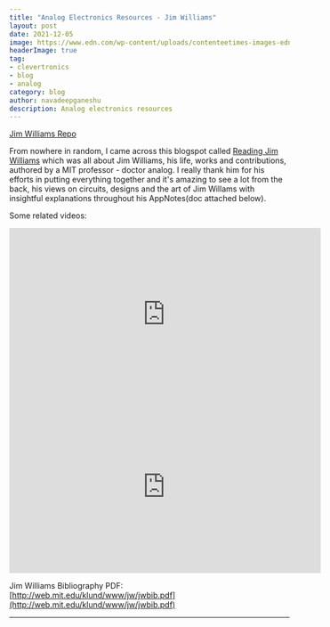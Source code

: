 ```yaml
---
title: "Analog Electronics Resources - Jim Williams"
layout: post
date: 2021-12-05
image: https://www.edn.com/wp-content/uploads/contenteetimes-images-edn-analog-jim-williams-tek-scopes.jpg
headerImage: true
tag:
- clevertronics
- blog
- analog
category: blog
author: navadeepganeshu
description: Analog electronics resources
---
```


[Jim Williams Repo](https://community.element14.com/learn/learning-center/b/blog/posts/analog-electronics-resources---jim-williams-repo)  

From nowhere in random, I came across this blogspot called [Reading Jim Williams](https://readingjimwilliams.blogspot.com/) which was all about Jim Williams, his life, works and contributions, authored by a MIT professor - doctor analog. I really thank him for his efforts in putting everything together and it's amazing to see a lot from the back, his views on circuits, designs and the art of Jim Willams with insightful explanations throughout his AppNotes(doc attached below).   

Some related videos:

<iframe width="560" height="310" src="https://www.youtube.com/embed/3S-AS86bj4w" frameborder="0" allowfullscreen></iframe>
<iframe width="560" height="310" src="https://www.youtube.com/embed/w1rVJpejZi4" frameborder="0" allowfullscreen></iframe>

Jim Williams Bibliography PDF: [http://web.mit.edu/klund/www/jw/jwbib.pdf](http://web.mit.edu/klund/www/jw/jwbib.pdf)

---